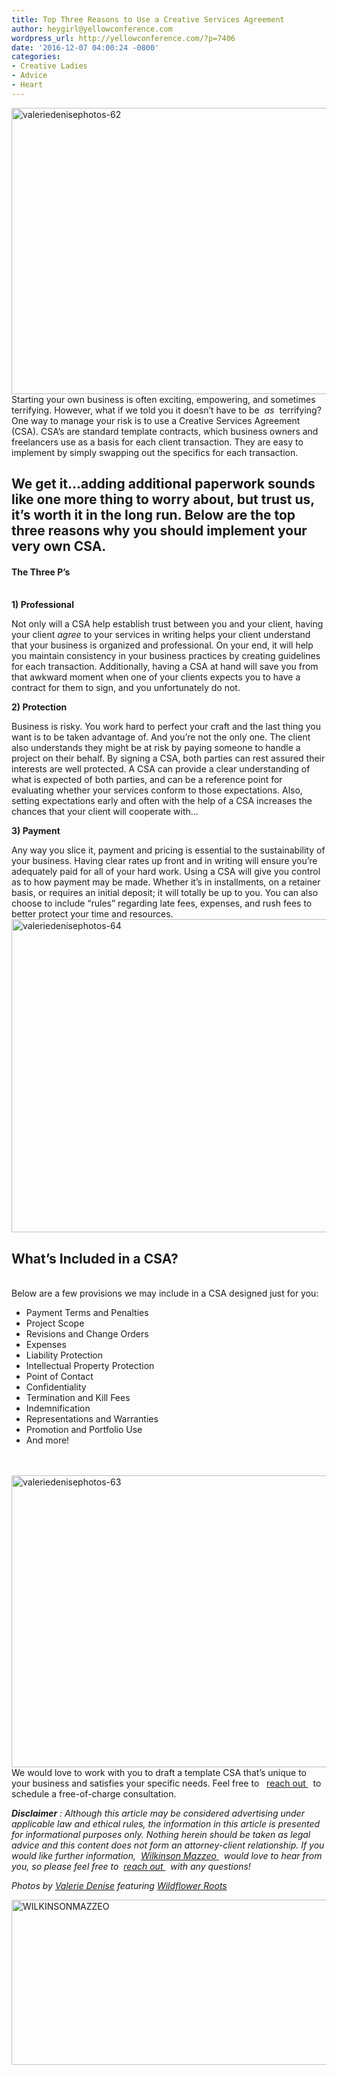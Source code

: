 ```yaml
---
title: Top Three Reasons to Use a Creative Services Agreement
author: heygirl@yellowconference.com
wordpress_url: http://yellowconference.com/?p=7406
date: '2016-12-07 04:00:24 -0800'
categories:
- Creative Ladies
- Advice
- Heart
---
```

<p> <a href="http://yellowconference.com/wp-content/uploads/2016/12/ValerieDenisePhotos-62.jpg"><img class="aligncenter size-full wp-image-7408" src="http://yellowconference.com/wp-content/uploads/2016/12/ValerieDenisePhotos-62.jpg" alt="valeriedenisephotos-62" width="700" height="458" /></a>Starting your own business is often exciting, empowering, and sometimes terrifying. However, what if we told you it doesn&rsquo;t have to be&nbsp; <i> as </i> &nbsp;terrifying? One way to manage your risk is to use a Creative Services Agreement (CSA). CSA&rsquo;s are standard template contracts, which business owners and freelancers use as a basis for each client transaction. They are easy to implement by simply swapping out the specifics for each transaction. </p>
<h2><strong>We get it&hellip;adding additional paperwork sounds like one more thing to worry about, but trust us, it&rsquo;s worth it in the long run. Below are the top three reasons why you should implement your very own CSA.</strong></h2></p>
<h4><b>The Three P&rsquo;s</b></h4><br />
<b>1) Professional</b></p>
<p> Not only will a CSA help establish trust between you and your client, having your client <em>agree</em> to your services in writing helps your client understand that your business is organized and professional. On your end, it will help you maintain consistency in your business practices by creating guidelines for each transaction. Additionally, having a CSA at hand will save you from that awkward moment when one of your clients expects you to have a contract for them to sign, and you unfortunately do not. </p>
<p><b>2) Protection</b></p>
<p> Business is risky. You work hard to perfect your craft and the last thing you want is to be taken advantage of. And you&rsquo;re not the only one. The client also understands they might be at risk by paying someone to handle a project on their behalf. By signing a CSA, both parties can rest assured their interests are well protected. A CSA can provide a clear understanding of what is expected of both parties, and can be a reference point for evaluating whether your services conform to those expectations. Also, setting expectations early and often with the help of a CSA increases the chances that your client will cooperate with&hellip; </p>
<p><b>3) Payment</b></p>
<p> Any way you slice it, payment and pricing is essential to the sustainability of your business. Having clear rates up front and in writing will ensure you&rsquo;re adequately paid for all of your hard work. Using a CSA will give you control as to how payment may be made. Whether it&rsquo;s in installments, on a retainer basis, or requires an initial deposit; it will totally be up to you. You can also choose to include &ldquo;rules&rdquo; regarding late fees, expenses, and rush fees to better protect your time and resources.<a href="http://yellowconference.com/wp-content/uploads/2016/12/ValerieDenisePhotos-64.jpg"><img class="aligncenter size-full wp-image-7410" src="http://yellowconference.com/wp-content/uploads/2016/12/ValerieDenisePhotos-64.jpg" alt="valeriedenisephotos-64" width="700" height="501" /></a> </p>
<h2><b>What&rsquo;s Included in a CSA?</b></h2><br />
 Below are a few provisions we may include in a CSA designed just for you: </p>
<ul>
<li style="font-weight: 400;"> Payment Terms and Penalties </li>
<li style="font-weight: 400;"> Project Scope </li>
<li style="font-weight: 400;"> Revisions and Change Orders </li>
<li style="font-weight: 400;"> Expenses </li>
<li style="font-weight: 400;"> Liability Protection </li>
<li style="font-weight: 400;"> Intellectual Property Protection </li>
<li style="font-weight: 400;"> Point of Contact </li>
<li style="font-weight: 400;"> Confidentiality </li>
<li style="font-weight: 400;"> Termination and Kill Fees </li>
<li style="font-weight: 400;"> Indemnification </li>
<li style="font-weight: 400;"> Representations and Warranties </li>
<li style="font-weight: 400;"> Promotion and Portfolio Use </li>
<li style="font-weight: 400;"> And more! </li><br />
</ul><br />
 <a href="http://yellowconference.com/wp-content/uploads/2016/12/ValerieDenisePhotos-63.jpg"><img class="aligncenter size-full wp-image-7409" src="http://yellowconference.com/wp-content/uploads/2016/12/ValerieDenisePhotos-63.jpg" alt="valeriedenisephotos-63" width="700" height="467" /></a>We would love to work with you to draft a template CSA that&rsquo;s unique to your business and satisfies your specific needs. Feel free to  &nbsp; <a href="https://mail.google.com/mail/u/0/?view=cm&amp;fs=1&amp;to=holler@wilkinsonmazzeo.com&amp;tf=1" target="_blank"> reach out </a> &nbsp;  to schedule a free-of-charge consultation. </p>
<p><b><i>Disclaimer</i></b><i> : Although this article may be considered advertising under applicable law&nbsp;and ethical rules,&nbsp;the information in this article is presented for&nbsp;informational purposes only. Nothing herein should be taken as legal advice and this content does not form an attorney-client relationship. If you would like further information,&nbsp; </i><a href="http://www.wilkinsonmazzeo.com/"><i> Wilkinson Mazzeo </i></a><i> &nbsp; </i><i> would love to hear from you, so please feel free to&nbsp; </i><a href="https://mail.google.com/mail/u/0/?view=cm&amp;fs=1&amp;to=holler@wilkinsonmazzeo.com&amp;tf=1"><i> reach out </i></a><i> &nbsp; </i><i> with any questions! </i></p>
<p><em>Photos by <a href="http://www.valeriedenisephotos.com/" target="_blank">Valerie Denise</a> featuring <a href="http://wildflower-roots.myshopify.com/" target="_blank">Wildflower Roots</a></em></p>
<p><a href="https://wilkinsonmazzeo.com/" target="_blank"><img class="aligncenter size-full wp-image-4990" src="http://yellowconference.com/wp-content/uploads/2016/02/WILKINSONMAZZEO.jpg" alt="WILKINSONMAZZEO" width="700" height="264" /></a></p>
<p>&nbsp;</p>
